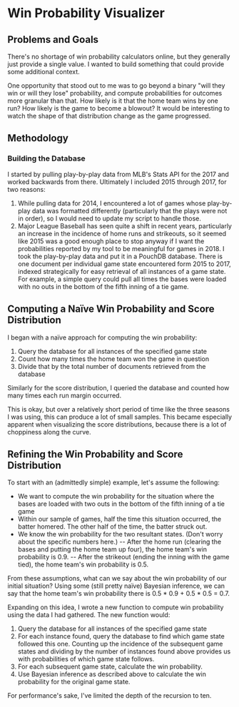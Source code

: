 # Win Probability Visualizer
## Problems and Goals
There's no shortage of win probability calculators online, but they generally just provide a single value. I wanted to build something that could provide some additional context.

One opportunity that stood out to me was to go beyond a binary "will they win or will they lose" probability, and compute probabilities for outcomes more granular than that. How likely is it that the home team wins by one run? How likely is the game to become a blowout? It would be interesting to watch the shape of that distribution change as the game progressed.

## Methodology
### Building the Database
I started by pulling play-by-play data from MLB's Stats API for the 2017 and worked backwards from there. Ultimately I included 2015 through 2017, for two reasons:
1. While pulling data for 2014, I encountered a lot of games whose play-by-play data was formatted differently (particularly that the plays were not in order), so I would need to update my script to handle those.
1. Major League Baseball has seen quite a shift in recent years, particularly an increase in the incidence of home runs and strikeouts, so it seemed like 2015 was a good enough place to stop anyway if I want the probabilities reported by my tool to be meaningful for games in 2018.
I took the play-by-play data and put it in a PouchDB database. There is one document per individual game state encountered form 2015 to 2017, indexed strategically for easy retrieval of all instances of a game state. For example, a simple query could pull all times the bases were loaded with no outs in the bottom of the fifth inning of a tie game.

## Computing a Naïve Win Probability and Score Distribution
I began with a naïve approach for computing the win probability:
1. Query the database for all instances of the specified game state
1. Count how many times the home team won the game in question
1. Divide that by the total number of documents retrieved from the database

Similarly for the score distribution, I queried the database and counted how many times each run margin occurred.

This is okay, but over a relatively short period of time like the three seasons I was using, this can produce a lot of small samples. This became especially apparent when visualizing the score distributions, because there is a lot of choppiness along the curve.

## Refining the Win Probability and Score Distribution
To start with an (admittedly simple) example, let's assume the following:
- We want to compute the win probability for the situation where the bases are loaded with two outs in the bottom of the fifth inning of a tie game
- Within our sample of games, half the time this situation occurred, the batter homered.  The other half of the time, the batter struck out.
- We know the win probability for the two resultant states. (Don't worry about the specific numbers here.)
-- After the home run (clearing the bases and putting the home team up four), the home team's win probability is 0.9.
-- After the strikeout (ending the inning with the game tied), the home team's win probability is 0.5.

From these assumptions, what can we say about the win probability of our initial situation? Using some (still pretty naïve) Bayesian inference, we can say that the home team's win probability there is 0.5 * 0.9 + 0.5 * 0.5 = 0.7.

Expanding on this idea, I wrote a new function to compute win probability using the data I had gathered. The new function would:
1. Query the database for all instances of the specified game state
1. For each instance found, query the database to find which game state followed this one. Counting up the incidence of the subsequent game states and dividing by the number of instances found above provides us with probabilities of which game state follows.
1. For each subsequent game state, calculate the win probability.
1. Use Bayesian inference as described above to calculate the win probability for the original game state.

For performance's sake, I've limited the depth of the recursion to ten.
